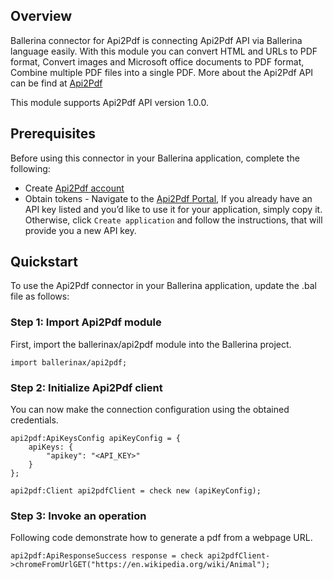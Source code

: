 ## Overview
Ballerina connector for Api2Pdf is connecting Api2Pdf API via Ballerina language easily. With this module you can convert HTML and URLs to PDF format, Convert images and Microsoft office documents to PDF format, Combine multiple PDF files into a single PDF. More about the Api2Pdf API can be find at [Api2Pdf](https://www.api2pdf.com/)
 
This module supports Api2Pdf API version 1.0.0.

## Prerequisites
Before using this connector in your Ballerina application, complete the following:
- Create [Api2Pdf account](https://portal.api2pdf.com/register)
- Obtain tokens - Navigate to the [Api2Pdf Portal](https://portal.api2pdf.com/), If you already have an API key listed and you’d like to use it for your application, simply copy it. Otherwise, click `Create application` and follow the instructions, that will provide you a new API key.
 
## Quickstart
To use the Api2Pdf connector in your Ballerina application, update the .bal file as follows:
### Step 1: Import Api2Pdf module
First, import the ballerinax/api2pdf module into the Ballerina project.
```ballerina
import ballerinax/api2pdf;
```
### Step 2: Initialize Api2Pdf client
You can now make the connection configuration using the obtained credentials.

```ballerina
api2pdf:ApiKeysConfig apiKeyConfig = {
    apiKeys: {
        "apikey": "<API_KEY>"
    }
};

api2pdf:Client api2pdfClient = check new (apiKeyConfig);
```

### Step 3: Invoke an operation
Following code demonstrate how to generate a pdf from a webpage URL.
```ballerina
api2pdf:ApiResponseSuccess response = check api2pdfClient->chromeFromUrlGET("https://en.wikipedia.org/wiki/Animal");
```